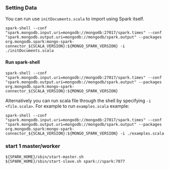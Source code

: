 
### Setting Data 

You can run use `initDocuments.scala` to import using Spark itself.

```
spark-shell --conf "spark.mongodb.input.uri=mongodb://mongodb:27017/spark.times" --conf "spark.mongodb.output.uri=mongodb://mongodb/spark.output" --packages org.mongodb.spark:mongo-spark-connector_${SCALA_VERSION}:${MONGO_SPARK_VERSION} -i ./initDocuments.scala
```

#### Run spark-shell 

```
spark-shell --conf "spark.mongodb.input.uri=mongodb://mongodb:27017/spark.times" --conf "spark.mongodb.output.uri=mongodb://mongodb/spark.output" --packages org.mongodb.spark:mongo-spark-connector_${SCALA_VERSION}:${MONGO_SPARK_VERSION}
```

Alternatively you can run scala file through the shell by specifying `-i <file.scala>`. For example to run `examples.scala` example: 

```
spark-shell --conf "spark.mongodb.input.uri=mongodb://mongodb:27017/spark.times" --conf "spark.mongodb.output.uri=mongodb://mongodb/spark.output" --packages org.mongodb.spark:mongo-spark-connector_${SCALA_VERSION}:${MONGO_SPARK_VERSION} -i ./examples.scala 
```

### start 1 master/worker
```
${SPARK_HOME}/sbin/start-master.sh
${SPARK_HOME}/sbin/start-slave.sh spark://spark:7077
```
